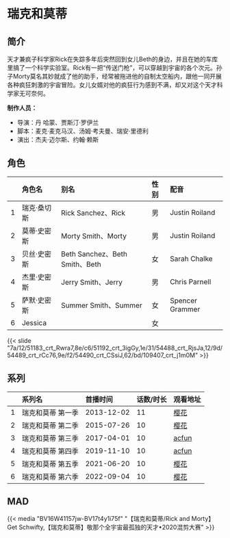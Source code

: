 # 瑞克和莫蒂


## 简介

天才兼疯子科学家Rick在失踪多年后突然回到女儿Beth的身边，并且在她的车库里搞了一个科学实验室。Rick有一把“传送门枪”，可以穿越到宇宙的各个次元。孙子Morty莫名其妙就成了他的助手，经常被拖进他的自制太空船内，跟他一同开展各种疯狂刺激的宇宙冒险。女儿女婿对他的疯狂行为感到不满，却又对这个天才科学家无可奈何。

**制作人员：**
- 导演：丹 哈蒙、贾斯汀·罗伊兰
- 脚本：麦克·麦克马汉、汤姆·考夫曼、瑞安·里德利
- 演出：杰夫·迈尔斯、约翰·赖斯

## 角色

|     |   角色名   |   别名  | 性别 |  配音  |
|:--- |:------  |:----      |:---  |:--   |
| 1 | 瑞克·桑切斯 | Rick Sanchez、Rick | 男 | Justin Roiland |
| 2 | 莫蒂·史密斯 | Morty Smith、Morty | 男 | Justin Roiland |
| 3 | 贝丝·史密斯 | Beth Sanchez、Beth Smith、Beth | 女 | Sarah Chalke |
| 4 | 杰里·史密斯 | Jerry Smith、Jerry | 男 | Chris Parnell |
| 5 | 萨默·史密斯 | Summer Smith、Summer | 女 | Spencer Grammer |
| 6 | Jessica |  | 女 |  |


{{< slide "7a/12/51183_crt_Rwra7,8e/c6/51192_crt_3igGy,1e/31/54488_crt_RjsJa,12/9d/54489_crt_rCc76,9e/f2/54490_crt_CSsiJ,62/bd/109407_crt_j1m0M" >}}

## 系列

|     |   系列名   |   首播时间  | 话数/时长  | 观看地址 |
|:---  |:------    |:----      |:---       |:---  |
| 1 | 瑞克和莫蒂 第一季 | 2013-12-02 | 11 | [樱花](https://www.cykz.net/vodplay/ruikehemodidiyijidianbochengyiban-1-1/)  |
| 2 | 瑞克和莫蒂 第二季 | 2015-07-26 | 10 | [樱花](https://huada.biz/M-31066-1-1.html)  |
| 3 | 瑞克和莫蒂 第三季 | 2017-04-01 | 10 | [acfun](https://www.acfun.cn/bangumi/aa5024876_36188_1723659)  |
| 4 | 瑞克和莫蒂 第四季 | 2019-11-10 | 10 | [acfun](https://www.acfun.cn/bangumi/aa6000686_36188_1704061)  |
| 5 | 瑞克和莫蒂 第五季 | 2021-06-20 | 10 | [樱花](https://www.yhdmp.live/vp/21323-2-0.html)  |
| 6 | 瑞克和莫蒂 第六季 | 2022-09-04 | 10 | [樱花](https://www.yhdmp.live/vp/22520-1-0.html)  |


## MAD

{{< media  "BV16W41157jw-BV17t4y1i75f"
"【瑞克和莫蒂/Rick and Morty】Get Schwifty,【瑞克和莫蒂】敬那个全宇宙最孤独的天才•2020混剪大赛"  >}}
